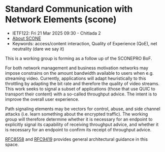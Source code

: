 # 	Standard Communication with Network Elements (scone)
* <IETFschedule>IETF122: Fri 21 Mar 2025 09:30 - Chitlada 2</IETFschedule>
* [About SCONE](https://datatracker.ietf.org/doc/charter-ietf-scone/)
* Keywords: access/content interaction, Quality of Experience (QoE), net neutrality (dare we say it)

This is a working group is forming as a follow up of the SCONEPRO BoF.

For both network management and business motivation networks may impose constrains on the amount bandwidth available to users when e.g. streaming video. Currently, applications will adapt heuristically to this throttling by adapting the bit rate and therefore the quality of video streams. This work seeks to signal a subset of applications (those that use QUIC to transport their content) with a so-called throughput advice. The intent is to improve the overall user experience. 


Path signaling elements may be vectors for control, abuse, and side channel attacks (i.e. learn something about the encrypted traffic).  The working group will therefore determine whether it is necessary for an endpoint to explicitly signal its capability of receiving throughput advice, and whether it is necessary for an endpoint to confirm its receipt of throughput advice.

[RFC8558](https://datatracker.ietf.org/doc/html/rfc8558) and [RFC9419](https://datatracker.ietf.org/doc/html/rfc9419) provides general architectural guidance in this space. 
